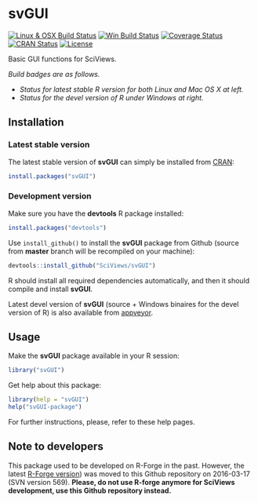 # svGUI

[![Linux & OSX Build Status](https://travis-ci.org/SciViews/svGUI.svg )](https://travis-ci.org/SciViews/svGUI)
[![Win Build Status](https://ci.appveyor.com/api/projects/status/github/SciViews/svGUI?branch=master&svg=true)](http://ci.appveyor.com/project/phgrosjean/svGUI)
[![Coverage Status](https://img.shields.io/codecov/c/github/SciViews/svGUI/master.svg)
](https://codecov.io/github/SciViews/svGUI?branch=master)
[![CRAN Status](http://www.r-pkg.org/badges/version/svGUI)](http://cran.r-project.org/package=svGUI)
[![License](https://img.shields.io/badge/license-GPL-blue.svg)](http://www.gnu.org/licenses/gpl-2.0.html)

Basic GUI functions for SciViews.

_Build badges are as follows._
- _Status for latest stable R version for both Linux and Mac OS X at left._
- _Status for the devel version of R under Windows at right._ 


## Installation

### Latest stable version

The latest stable version of **svGUI** can simply be installed from [CRAN](http://cran.r-project.org):

```r
install.packages("svGUI")
```


### Development version

Make sure you have the **devtools** R package installed:

```r
install.packages("devtools")
```

Use `install_github()` to install the **svGUI** package from Github (source from **master** branch will be recompiled on your machine):

```r
devtools::install_github("SciViews/svGUI")
```

R should install all required dependencies automatically, and then it should compile and install **svGUI**.

Latest devel version of **svGUI** (source + Windows binaires for the devel version of R) is also available from [appveyor](https://ci.appveyor.com/project/phgrosjean/svGUI/build/artifacts).


## Usage

Make the **svGUI** package available in your R session:

```r
library("svGUI")
```

Get help about this package:

```r
library(help = "svGUI")
help("svGUI-package")
```

For further instructions, please, refer to these help pages.


## Note to developers

This package used to be developed on R-Forge in the past. However, the latest [R-Forge version](https://r-forge.r-project.org/projects/sciviews/)) was moved to this Github repository on 2016-03-17 (SVN version 569). **Please, do not use R-forge anymore for SciViews development, use this Github repository instead.**
